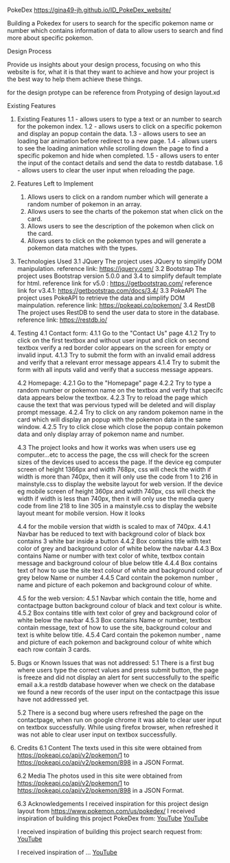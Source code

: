 PokeDex https://gina49-jh.github.io/ID_PokeDex_website/

Building a Pokedex for users to search for the specific pokemon name or number which contains information of data to allow users to search and find more about specific pokemon.

Design Process

Provide us insights about your design process, focusing on who this website is for, what it is that they want to achieve and how your project is the best way to help them achieve these things.

for the design protype can be reference from Protyping of design layout.xd  


Existing Features
1. Existing Features
    1.1 - allows users to type a text or an number to search for the pokemon index.
    1.2 - allows users to click on a specific pokemon and display an popup contain the data.
    1.3 - allows users to see an loading bar animation before redirect to a new page.
    1.4 - allows users to see the loading animation while scrolling down the page to find a specific pokemon and hide when completed.
    1.5 - allows users to enter the input of the contact details and send the data to restdb database.
    1.6 - allows users to clear the user input when reloading the page.

2. Features Left to Implement
    1. Allows users to click on a random number which will generate a random number of pokemon in an array.
    2. Allows users to see the charts of the pokemon stat when click on the card.
    3. Allows users to see the description of the pokemon when click on the card.
    4. Allows users to click on the pokemon types and will generate a pokemon data matches with the types.

3. Technologies Used
    3.1 JQuery
        The project uses JQuery to simplify DOM manipulation.
        reference link: https://jquery.com/
    3.2 Bootstrap 
        The project uses Bootstrap version 5.0.0 and 3.4 to simplify default template for html.
        reference link for v5.0  : https://getbootstrap.com/ 
        reference link for v3.4.1: https://getbootstrap.com/docs/3.4/
    3.3 PokeAPI
        The project uses PokeAPI to retrieve the data and simplify DOM mainpulation.
        reference link: https://pokeapi.co/pokemon/
     3.4 RestDB
        The project uses RestDB to send the user data to store in the database.
        reference link: https://restdb.io/

4. Testing
    4.1 Contact form:
        4.1.1 Go to the "Contact Us" page
        4.1.2 Try to click on the first textbox and without user input and click on second textbox verify a red border color appears on the screen for empty or invalid input.
        4.1.3 Try to submit the form with an invalid email address and verify that a relevant error message appears
        4.1.4 Try to submit the form with all inputs valid and verify that a success message appears.


   4.2 Homepage:
        4.2.1 Go to the "Homepage" page
        4.2.2 Try to type a random number or pokemon name on the textbox and verify that specifc data appears below the textbox.
        4.2.3 Try to reload the page which cause the text that was pervious typed will be deleted and will display prompt message.
        4.2.4 Try to click on any random pokemon name in the card which will display an popup with the pokemon data in the same window.
        4.2.5 Try to click close which close the popup contain pokemon data and only display array of pokemon name and number.

    4.3 The project looks and how it works was when users use eg computer...etc to access the page, the css will check for the screen sizes of the devices used to access the page. If the device eg computer screen of height 1366px and width 768px, css will check the width if width is more than 740px, then it will only use the code from 1 to 216 in mainstyle.css to display the website layout for web version. If the device eg mobile screen of height 360px and width 740px, css will check the width if width is less than 740px, then it will only use the media query code from line 218 to line 305 in a mainstyle.css to display the website layout meant for mobile version. How it looks 

    4.4 for the mobile version that width is scaled to max of 740px.
    4.4.1 Navbar has be reduced to text with background color of black box contains 3 white bar inside a button
    4.4.2 Box contains title with text color of grey and background color of white below the navbar
    4.4.3 Box contains Name or number with text color of white, textbox contain message and background colour of blue below title
    4.4.4 Box contains text of how to use the site text colour of white and background colour of grey below Name or number
    4.4.5 Card contain the pokemon number , name and picture of each pokemon and background colour of white.

    4.5 for the web version:
    4.5.1 Navbar which contain the title, home and contactpage button background colour of black and text colour is white.
    4.5.2 Box contains title with text color of grey and background color of white below the navbar
    4.5.3 Box contains Name or number, textbox contain message, text of how to use the site, background colour and text is white below title.
    4.5.4 Card contain the pokemon number , name and picture of each pokemon and background colour of white which each row contain 3 cards.

5. Bugs or Known Issues that was not addressed:
    5.1 There is a first bug where users type the correct values and press submit button, the page is freeze and did not display an alert for sent successfully to the speific email a.k.a restdb database however when we check on the database we found a new records of the user input on the contactpage this issue have not addresssed yet.

    5.2 There is a second bug where users refreshed the page on the contactpage, when run on google chrome it was able to clear user input on textbox successfully. While using firefox browser, when refreshed it was not able to clear user input on textbox successfully.

6. Credits
    6.1 Content
    The texts used in this site were obtained from https://pokeapi.co/api/v2/pokemon/1 to https://pokeapi.co/api/v2/pokemon/898 in a JSON Format.

    6.2 Media
    The photos used in this site were obtained from https://pokeapi.co/api/v2/pokemon/1 to https://pokeapi.co/api/v2/pokemon/898 in a JSON Format.

    6.3 Acknowledgements
    I received inspiration for this project design layout from https://www.pokemon.com/us/pokedex/
    I received inspiration of building this project PokeDex from: 
    [YouTube](https://www.youtube.com/watch?v=L0pPRauLP2E&t=s&ab_channel=JamesQQuick) 
    [YouTube](https://www.youtube.com/watch?v=T-VQUKeSU1w&ab_channel=JamesQQuick)

    I received inspiration of building this project search request from:
    [YouTube](https://www.youtube.com/watch?v=wxz5vJ1BWrc)

    I received inspiration of ...
    [YouTube](https://www.youtube.com/watch?v=xuA83OYTE7I&t=320s)